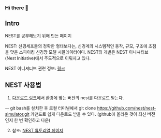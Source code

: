 ### Hi there 👋

## Intro
NEST를 공부해보기 위해 만든 페이지

NEST: 신경세포들의 정확한 형태보다는, 신경계의 시스템적인 동작, 규모, 구조에 초점을 맞춘 스파이킹 신경망 모델 시뮬레이터이다. NEST의 개발은 NEST 이니셔티브(Nest Initiative)에서 주도적으로 이뤄지고 있다.

NEST 이니셔티브 관련 정보: <a href = "https://www.nest-initiative.org">링크 </a>

## NEST 사용법
1. <a href = "https://www.nest-simulator.org/download/">다운로드 링크</a>에서 환경에 맞는 버전의 nest를 다운로드 받는다.

-- git bash를 설치한 후 로컬 터미널에서 git clone https://github.com/nest/nest-simulator.git 커맨드로 쉽게 다운로드 받을 수 있다. (github에 올라온 것이 최신 버전인지 한 번 확인하고 다운)

2. 참조: <a href = "https://nest-simulator.readthedocs.io/en/stable/">NEST 튜토리얼 페이지</a>







